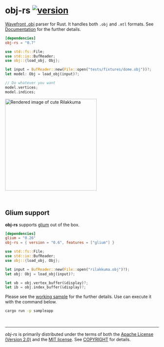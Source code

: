 obj-rs [![version]][crates.io]
========
[Wavefront .obj] parser for Rust. It handles both `.obj` and `.mtl` formats.
See [Documentation] for the further details.

```toml
[dependencies]
obj-rs = "0.7"
```
```rust
use std::fs::File;
use std::io::BufReader;
use obj::{load_obj, Obj};

let input = BufReader::new(File::open("tests/fixtures/dome.obj"))?;
let model: Obj = load_obj(input)?;

// Do whatever you want
model.vertices;
model.indices;
```

<img alt="Rendered image of cute Rilakkuma" src="https://i.hyeon.me/obj-rs/bear.png" width=300>

&nbsp;

Glium support
--------
**obj-rs** supports [glium] out of the box.

```toml
[dependencies]
glium = "0.26"
obj-rs = { version = "0.6", features = ["glium"] }
```
```rust
use std::fs::File;
use std::io::BufReader;
use obj::{load_obj, Obj};

let input = BufReader::new(File::open("rilakkuma.obj")?);
let obj: Obj = load_obj(input)?;

let vb = obj.vertex_buffer(&display)?;
let ib = obj.index_buffer(&display)?;
```

Please see the [working sample] for the further details. Use can execute it with
the command below.
```bash
cargo run -p sampleapp
```

&nbsp;

--------
*obj-rs* is primarily distributed under the terms of both the [Apache License
(Version 2.0)] and the [MIT license]. See [COPYRIGHT] for details.

[version]: https://badgen.net/crates/v/obj-rs
[crates.io]: https://crates.io/crates/obj-rs

[Wavefront .obj]: https://en.wikipedia.org/wiki/Wavefront_.obj_file
[Documentation]: https://docs.rs/obj-rs/
[glium]: https://github.com/tomaka/glium
[working sample]: sampleapp/src/main.rs

[MIT license]: LICENSE-MIT
[Apache License (Version 2.0)]: LICENSE-APACHE
[COPYRIGHT]: COPYRIGHT
